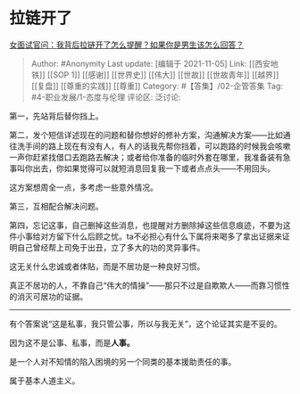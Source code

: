 # 拉链开了
[女面试官问：我背后拉链开了怎么提醒？如果你是男生该怎么回答？](https://www.zhihu.com/question/489881156/answer/2206824463)

> Author: #Anonymity
> Last update: [编辑于 2021-11-05]
> Link: [[西安地铁]] [[SOP 1]] [[感谢]] [[世界史]] [[伟大]] [[世故]] [[世故青年]] [[越界]] [[复盘]] [[尊重的实践]] [[尊重]]
> Category: #【答集】/02-企管答集
> Tag: #4-职业发展/1-态度与伦理
> 评论区:
> 泛讨论:

第一，先站背后替你挡上。

第二，发个短信详述现在的问题和替你想好的修补方案，沟通解决方案——比如通往洗手间的路上现在有没有人，有人的话我先帮你挡着，可以跑路的时候我会咳嗽一声你赶紧找借口去跑路去解决；或者给你准备的临时外套在哪里，我准备装有急事叫你出去，你如果觉得可以就短消息回复我一下或者点点头——不用回头。

这方案想周全一点，多考虑一些意外情况。

第三，互相配合解决问题。

第四，忘记这事，自己删掉这些消息，也提醒对方删除掉这些信息痕迹，不要为这件小事给对方留下什么后顾之忧。ta不必担心有什么下属将来喝多了拿出证据来证明自己曾经帮上司免于出丑，立了多大的功的灵异事件。

这无关什么忠诚或者体贴，而是不居功是一种良好习惯。

真正不居功的人，不靠自己“伟大的情操”——那只不过是自欺欺人——而靠习惯性的消灭可居功的证据。

---

有个答案说“这是私事，我只管公事，所以与我无关”，这个论证其实是不妥的。

因为这不是公事、私事，而是**人事。**

是一个人对不知情的陷入困境的另一个同类的基本援助责任的事。

属于基本人道主义。
